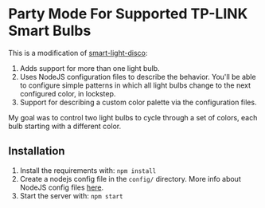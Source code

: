 # Party Mode For Supported TP-LINK Smart Bulbs

This is a modification of [smart-light-disco](https://github.com/jrudio/smart-light-disco):

1. Adds support for more than one light bulb.
2. Uses NodeJS configuration files to describe the behavior. You'll be able to configure simple patterns in which all light bulbs change to the next configured color, in lockstep.
3. Support for describing a custom color palette via the configuration files.

My goal was to control two light bulbs to cycle through a set of colors, each bulb starting with a different color.

## Installation

1. Install the requirements with: `npm install`
2. Create a nodejs config file in the `config/` directory. More info about NodeJS config files [here](https://www.npmjs.com/package/config). 
3. Start the server with: `npm start`

